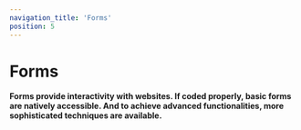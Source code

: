 ```yaml
---
navigation_title: 'Forms'
position: 5
---
```


# Forms

**Forms provide interactivity with websites. If coded properly, basic forms are natively accessible. And to achieve advanced functionalities, more sophisticated techniques are available.**
